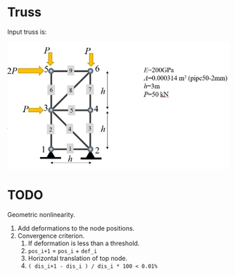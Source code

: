 # Truss

Input truss is:

![Alt text](truss.jpeg?raw=true "Truss")

# TODO

Geometric nonlinearity.

1. Add deformations to the node positions.
1. Convergence criterion.
   1. If deformation is less than a threshold.
   1. `pos_i+1` = `pos_i` + `def_i`
   1. Horizontal translation of top node.
   1. `( dis_i+1 - dis_i ) / dis_i * 100 < 0.01%`
